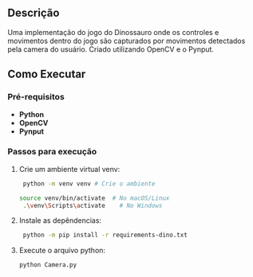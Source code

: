 ## Descrição

Uma implementação do jogo do Dinossauro onde os controles e movimentos dentro do jogo são capturados por movimentos detectados pela camera do usuário. Criado utilizando OpenCV e o Pynput.

## Como Executar
### Pré-requisitos

- **Python**
- **OpenCV**
- **Pynput**

### Passos para execução

1. Crie um ambiente virtual venv:
   ```bash
    python -m venv venv # Crie o ambiente

   source venv/bin/activate  # No macOS/Linux
    .\venv\Scripts\activate    # No Windows
   ```

2. Instale as depêndencias:
   ```bash
    python -m pip install -r requirements-dino.txt
   ```

3. Execute o arquivo python:
   ```bash
   python Camera.py
   ```